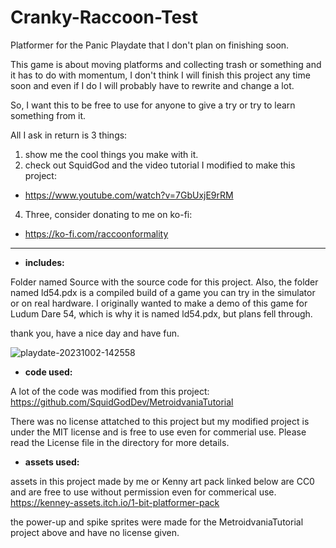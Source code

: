 # Cranky-Raccoon-Test
Platformer for the Panic Playdate that I don't plan on finishing soon.

This game is about moving platforms and collecting trash or something and it has to do with momentum, I don't think I will finish this project any time soon and even if I do I will probably have to rewrite and change a lot.

So, I want this to be free to use for anyone to give a try or try to learn something from it.

All I ask in return is 3 things:

1. show me the cool things you make with it.
2. check out SquidGod and the video tutorial I modified to make this project:
  - https://www.youtube.com/watch?v=7GbUxjE9rRM
4. Three, consider donating to me on ko-fi:
  - https://ko-fi.com/raccoonformality

-------------------------------------------------------------------------------------------------------------------

- **includes:**

Folder named Source with the source code for this project.
Also, the folder named ld54.pdx is a compiled build of a game you can try in the simulator or on real hardware.
I originally wanted to make a demo of this game for Ludum Dare 54, which is why it is named ld54.pdx, but plans fell through.

thank you, have a nice day and have fun.

![playdate-20231002-142558](https://github.com/Raccoon-Formality/Cranky-Raccoon-Test/assets/120414230/7a2a8a0c-baac-4ba2-a2a6-f6ba3aa170b1)

- **code used:**

A lot of the code was modified from this project:
https://github.com/SquidGodDev/MetroidvaniaTutorial

There was no license attatched to this project but my modified project is under the MIT license and is free to use even for commerial use.
Please read the License file in the directory for more details.

- **assets used:**

assets in this project made by me or Kenny art pack linked below are CC0 and are free to use without permission even for commerical use.
https://kenney-assets.itch.io/1-bit-platformer-pack

the power-up and spike sprites were made for the MetroidvaniaTutorial project above and have no license given.
